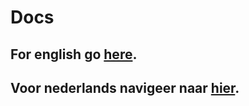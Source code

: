 # Docs


## For english go [here](documentation).
## Voor nederlands navigeer naar [hier](documentatie).
